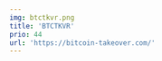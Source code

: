 ```yaml
---
img: btctkvr.png
title: 'BTCTKVR'
prio: 44
url: 'https://bitcoin-takeover.com/'
---
```



















